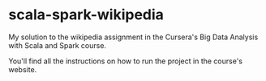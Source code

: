 # scala-spark-wikipedia

My solution to the wikipedia assignment in the Cursera's Big Data Analysis with Scala and Spark course.

You'll find all the instructions on how to run the project in the course's website.